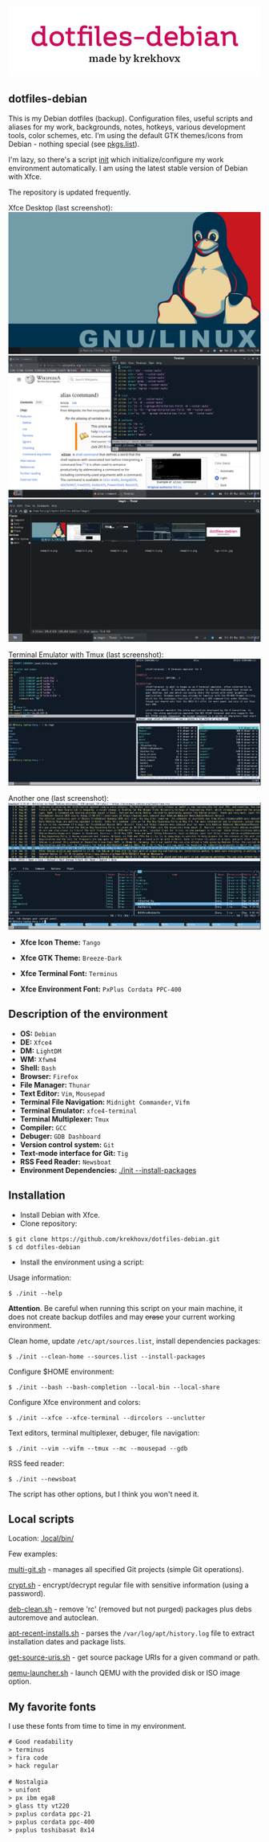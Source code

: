 <div align="center">
<img src="https://github.com/krekhovx/dotfiles-debian/blob/master/images/logo-color.jpg">
</div>

## dotfiles-debian
This is my Debian dotfiles (backup). Configuration files, useful scripts and
aliases for my work, backgrounds, notes, hotkeys, various development tools,
color schemes, etc. I’m using the default GTK themes/icons from Debian - nothing
special (see [pkgs.list](https://github.com/krekhovx/dotfiles-debian/blob/master/pkgs.list)).

I'm lazy, so there's a script
[init](https://github.com/krekhovx/dotfiles-debian/blob/master/init) which
initialize/configure my work environment automatically. I am using the latest
stable version of Debian with Xfce.

The repository is updated frequently.

Xfce Desktop (last screenshot):
![screenshot](./images/example-a.png)
![screenshot](./images/example-b.png)
![screenshot](./images/example-c.png)

Terminal Emulator with Tmux (last screenshot):
![screenshot](./images/example-d.png)

Another one (last screenshot):
![screenshot](./images/example-e.png)

- <strong>Xfce Icon Theme:</strong> ```Tango```
- <strong>Xfce GTK Theme:</strong> ```Breeze-Dark```

- <strong>Xfce Terminal Font:</strong> ```Terminus```
- <strong>Xfce Environment Font:</strong> ```PxPlus Cordata PPC-400```

## Description of the environment
- <strong>OS:</strong> ```Debian```
- <strong>DE:</strong> ```Xfce4```
- <strong>DM:</strong> ```LightDM```
- <strong>WM:</strong> ```Xfwm4```
- <strong>Shell:</strong> ```Bash```
- <strong>Browser:</strong> ```Firefox```
- <strong>File Manager:</strong> ```Thunar```
- <strong>Text Editor:</strong> ```Vim```, ```Mousepad```
- <strong>Terminal File Navigation:</strong> ```Midnight Commander```, ```Vifm```
- <strong>Terminal Emulator:</strong> ```xfce4-terminal```
- <strong>Terminal Multiplexer:</strong> ```Tmux```
- <strong>Compiler:</strong> ```GCC```
- <strong>Debuger:</strong> ```GDB Dashboard```
- <strong>Version control system:</strong> ```Git```
- <strong>Text-mode interface for Git:</strong> ```Tig```
- <strong>RSS Feed Reader:</strong> ```Newsboat```
- <strong>Environment Dependencies:</strong> [./init --install-packages](https://github.com/krekhovx/dotfiles-debian/blob/master/init)

## Installation
- Install Debian with Xfce.
- Clone repository:
```
$ git clone https://github.com/krekhovx/dotfiles-debian.git
$ cd dotfiles-debian
```
- Install the environment using a script:

Usage information:
```
$ ./init --help
```
**Attention**. Be careful when running this script on your main machine, it does
not create backup dotfiles and may ~~erase~~ your current working environment.

Clean home, update ```/etc/apt/sources.list```, install dependencies packages:
```
$ ./init --clean-home --sources.list --install-packages
```

Configure $HOME environment:
```
$ ./init --bash --bash-completion --local-bin --local-share
```

Configure Xfce environment and colors:
```
$ ./init --xfce --xfce-terminal --dircolors --unclutter
```

Text editors, terminal multiplexer, debuger, file navigation:
```
$ ./init --vim --vifm --tmux --mc --mousepad --gdb
```

RSS feed reader:
```
$ ./init --newsboat
```

The script has other options, but I think you won't need it.

## Local scripts
Location: [.local/bin/](https://github.com/krekhovx/dotfiles-debian/blob/master/.local/bin)

Few examples:<br/>

[multi-git.sh](https://github.com/krekhovx/dotfiles-debian/blob/master/.local/bin/multi-git.sh) -
manages all specified Git projects (simple Git operations).<br/>

[crypt.sh](https://github.com/krekhovx/dotfiles-debian/blob/master/.local/bin/crypt.sh) -
encrypt/decrypt regular file with sensitive information (using a password).<br/>

[deb-clean.sh](https://github.com/krekhovx/dotfiles-debian/blob/master/.local/bin/deb-clean.sh) -
remove 'rc' (removed but not purged) packages plus debs autoremove and autoclean.<br/>

[apt-recent-installs.sh](https://github.com/krekhovx/dotfiles-debian/blob/master/.local/bin/apt-recent-installs.sh) -
parses the ```/var/log/apt/history.log``` file to extract installation dates and package lists.<br/>

[get-source-uris.sh](https://github.com/krekhovx/dotfiles-debian/blob/master/.local/bin/get-source-uris.sh) -
get source package URIs for a given command or path.<br/>

[qemu-launcher.sh](https://github.com/krekhovx/dotfiles-debian/blob/master/.local/bin/qemu-launcher.sh) -
launch QEMU with the provided disk or ISO image option.<br/>

## My favorite fonts
I use these fonts from time to time in my environment.

```
# Good readability
> terminus
> fira code
> hack regular

# Nostalgia
> unifont
> px ibm ega8
> glass tty vt220
> pxplus cordata ppc-21
> pxplus cordata ppc-400
> pxplus toshibasat 8x14
```
